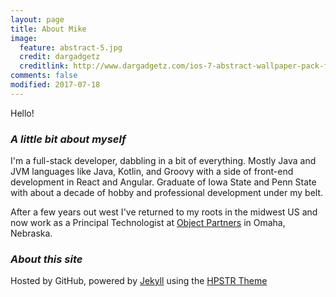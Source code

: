 ```yaml
---
layout: page
title: About Mike
image:
  feature: abstract-5.jpg
  credit: dargadgetz
  creditlink: http://www.dargadgetz.com/ios-7-abstract-wallpaper-pack-for-iphone-5-and-ipod-touch-retina/
comments: false
modified: 2017-07-18
---
```

Hello!

### *A little bit about myself*

I'm a full-stack developer, dabbling in a bit of everything. Mostly Java and JVM languages like Java, Kotlin, and Groovy with a side of front-end development in React and Angular. Graduate of Iowa State and Penn State with about a decade of hobby and professional development under my belt.

After a few years out west I've returned to my roots in the midwest US and now work as a Principal Technologist at [Object Partners](https://www.objectpartners.com) in Omaha, Nebraska.

### *About this site*
Hosted by GitHub, powered by [Jekyll](http://jekyllrb.com) using the [HPSTR Theme](https://mademistakes.com/work/hpstr-jekyll-theme/)
